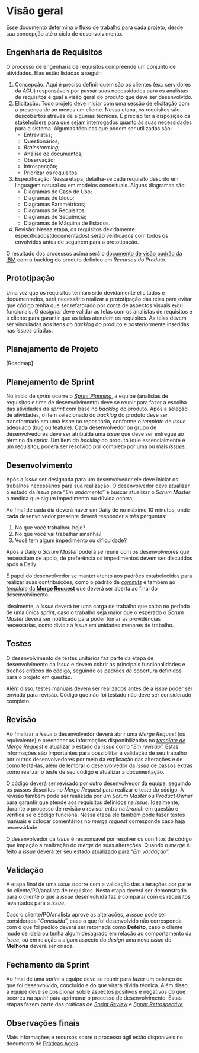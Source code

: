 # Visão geral

Esse documento determina o fluxo de trabalho para cada projeto, desde sua concepção até o ciclo de desenvolvimento.

## Engenharia de Requisitos

O processo de engenharia de requisitos compreende um conjunto de atividades. Elas estão listadas a seguir:

1. Concepção: Aqui é preciso definir quem são os clientes (ex.: servidores da AGU) responsáveis por passar suas necessidades para os analistas de requisitos e qual a visão geral do produto que deve ser desenvolvido.
2. Elicitação: Todo projeto deve iniciar com uma sessão de elicitação com a presença de ao menos um cliente. Nessa etapa, os requisitos são descobertos através de algumas técnicas. É preciso ter a disposição os stakeholders para que sejam interrogados quanto às suas necessidades para o sistema. Algumas técnicas que podem ser utilizadas são:
   * Entrevistas;
   * Questionários;
   * *Brainstorming*;
   * Análise de documentos;
   * Observação;
   * Introspecção;
   * Priorizar os requisitos.
3. Especificação: Nessa etapa, detalha-se cada requisito descrito em linguagem natural ou em modelos conceituais. Alguns diagramas são:
   * Diagramas de Caso de Uso;
   * Diagramas de bloco;
   * Diagramas Paramétricos;
   * Diagramas de Requisitos;
   * Diagramas de Sequência;
   * Diagramas de Máquina de Estados.
4. Revisão: Nessa etapa, os requisitos devidamente especificados(documentados) serão verificados com todos os envolvidos antes de seguirem para a prototipação.

O resultado dos processos acima será o [documento de visão padrão da IBM](/docs_templates/doc_visao.md) com o backlog do produto definido em *Recursos do Produto*.

## Prototipação

Uma vez que os requisitos tenham sido devidamente elicitados e documentados, será necessário realizar a prototipação das telas para evitar que código tenha que ser refatorado por conta de aspectos visuais e/ou funcionais. O *designer* deve validar as telas com os analistas de requisitos e o cliente para garantir que as telas atendem os requisitos.  As telas devem ser vinculadas aos itens do *backlog* do produto e posteriormente inseridas nas *issues* criadas.

## Planejamento de Projeto
[Roadmap]

## Planejamento de Sprint

No início de *sprint* ocorre o [*Sprint Planning*](https://www.scrum.org/resources/what-is-sprint-planning), a equipe (analistas de requisitos e time de desenvolvimento) deve se reunir para fazer a escolha das atividades da *sprint* com base no *backlog* do produto. Após a seleção de atividades, o item selecionado do *backlog* do produto deve ser transformado em uma *issue* no repositório, conforme o *template* de *issue* adequado ([bug](../issue_templates/bug.md) ou [feature](/issue_templates/feature.md)). Cada desenvolvedor ou grupo de desenvolvedores deve ser atribuída uma *issue* que deve ser entregue ao término da *sprint*. Um item do *backlog* do produto (que essencialmente é um requisito), poderá ser resolvido por completo por uma ou mais *issues*.


## Desenvolvimento


Após a *issue* ser designada para um desenvolvedor ele deve iniciar os trabalhos necessários para sua realização. O desenvolvedor deve atualizar o estado da *issue* para “*Em andamento*” e buscar atualizar o *Scrum Master* a medida que algum impedimento ou dúvida ocorra.

Ao final de cada dia deverá haver um Daily de no máximo 10 minutos, onde cada desenvolvedor presente deverá responder a três perguntas:
1. No que você trabalhou hoje?
2. No que você vai trabalhar amanhã?
3. Você tem algum impedimento ou dificuldade?

Após a Daily o *Scrum Master* poderá se reunir com os desenvolveores que necessitam de apoio, de preferência os impedimentos devem ser discutidos após a Daily.

É papel do desenvolvedor se manter atento aos padrões estabelecidos para realizar suas contribuições, como o padrão de [*commits*](/politicas/contribuicao.md#Commits) e também ao [*template* da **Merge Request**](../merge_request_templates/mr_template.md) que deverá ser aberta ao final do desenvolvimento.

Idealmente, a *issue* deverá ter uma carga de trabalho que caiba no período de uma única *sprint*, caso o trabalho seja maior que o esperado o *Scrum Master* deverá ser notificado para poder tomar as providências necessárias, como dividir a *issue* em unidades menores de trabalho.

## Testes

O desenvolvimento de testes unitários faz parte da etapa de desenvolvimento da *issue* e devem cobrir as principais funcionalidades e trechos críticos do código, seguindo os padrões de cobertura definidos para o projeto em questão.

Além disso, testes manuais devem ser realizados antes de a *issue* poder ser enviada para revisão. Código que não foi testado não deve ser considerado completo.

## Revisão

Ao finalizar a *issue* o desenvolvedor deverá abrir uma *Merge Request* (ou equivalente) e preencher as informações disponibilizadas no [*template de Merge Request*](/merge_request_templates/mr_template.md) e atualizar o estado da *issue* como “*Em revisão*”. Estas informações são importantes para possibilitar a validação de seu trabalho por outros desenvolvedores por meio da explicação das alterações e de como testá-las, além de lembrar o desenvolvedor da *issue* de passos extras como realizar o teste de seu código e atualizar a documentação.

O código deverá ser revisado por outro desenvolvedor da equipe, seguindo os passos descritos no *Merge Request* para realizar o teste do código. A revisão também pode ser realizada por um *Scrum Master* ou *Product Owner* para garantir que atende aos requisitos definidos na *issue*. Idealmente, durante o processo de revisão o revisor entra na *branch* em questão e verifica se o código funciona. Nessa etapa ele também pode fazer testes manuais e colocar comentários no *merge request* corresponde caso haja necessidade.

O desenvolvedor da *issue* é responsável por resolver os conflitos de código que impação a realização do *merge* de suas alterações. Quando o *merge* é feito a *issue* deverá ter seu estado atualizado para “*Em validação*”.

## Validação

A etapa final de uma *issue* ocorre com a validação das alterações por parte do cliente/PO/analista de requisitos. Nesta etapa deverá ser demonstrado para o cliente o que a *issue* desenvolvida faz e comparar com os requisitos levantados para a *issue*.

Caso o cliente/PO/analista aprove as alterações, a *issue* pode ser considerada “*Concluída*”, caso o que foi desenvolvido não corresponda com o que foi pedido deverá ser retornada como **Defeito**, caso o cliente mude de ideia ou tenha algum desagrado em relação ao comportamento da *issue*, ou em relação a algum aspecto do *design* uma nova *issue* de **Melhoria** deverá ser criada.

## Fechamento da Sprint

Ao final de uma *sprint* a equipe deve se reunir para fazer um balanço do que foi desenvolvido, concluído e do que virará dívida técnica. Além disso, a equipe deve se posicionar sobre aspectos positivos e negativos do que ocorreu na *sprint* para aprimorar o processo de desenvolvimento. Estas etapas fazem parte das práticas de [*Sprint Review*](https://www.scrum.org/resources/what-is-a-sprint-review) e [*Sprint Retrospective*](https://www.scrum.org/resources/what-is-a-sprint-retrospective).


## Observações finais

Mais informações e recursos sobre o processo ágil estão disponíveis no documento de [Práticas Ágeis](/politicas/praticas-ageis.md).
